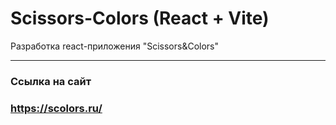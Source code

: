 # Scissors-Colors (React + Vite)

Разработка react-приложения "Scissors&Colors"

---

### **Ссылка на сайт**

### https://scolors.ru/